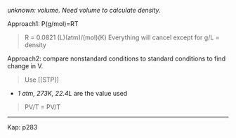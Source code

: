 
*unknown: volume. Need volume to calculate density.*

Approach1: P(g/mol)=RT
> R = 0.0821 (L)(atm)/(mol)(K)
> Everything will cancel except for g/L = density

Approach2: compare nonstandard conditions to standard conditions to find change in V.

> Use [[STP]] 
- *1 atm, 273K, 22.4L* are the value used
> PV/T = PV/T

---
Kap: p283